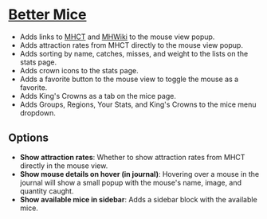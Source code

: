 # [Better Mice](https://www.mousehuntgame.com/preferences.php?tab=mousehunt-improved-settings#mousehunt-improved-settings-better-better-mice)

- Adds links to [MHCT](https://mhct-win) and [MHWiki](https://mhwiki.hitgrab.com/wiki/index.php) to the mouse view popup.
- Adds attraction rates from MHCT directly to the mouse view popup.
- Adds sorting by name, catches, misses, and weight to the lists on the stats page.
- Adds crown icons to the stats page.
- Adds a favorite button to the mouse view to toggle the mouse as a favorite.
- Adds King's Crowns as a tab on the mice page.
- Adds Groups, Regions, Your Stats, and King's Crowns to the mice menu dropdown.

## Options

- **Show attraction rates**: Whether to show attraction rates from MHCT directly in the mouse view.
- **Show mouse details on hover (in journal)**: Hovering over a mouse in the journal will show a small popup with the mouse's name, image, and quantity caught.
- **Show available mice in sidebar**: Adds a sidebar block with the available mice.
